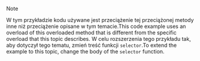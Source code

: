 > [!NOTE]
>  <span data-ttu-id="19ec1-101">W tym przykładzie kodu używane jest przeciążenie tej przeciążonej metody inne niż przeciążenie opisane w tym temacie.</span><span class="sxs-lookup"><span data-stu-id="19ec1-101">This code example uses an overload of this overloaded method that is different from the specific overload that this topic describes.</span></span> <span data-ttu-id="19ec1-102">W celu rozszerzenia tego przykładu tak, aby dotyczył tego tematu, zmień treść funkcji `selector`.</span><span class="sxs-lookup"><span data-stu-id="19ec1-102">To extend the example to this topic, change the body of the `selector` function.</span></span>